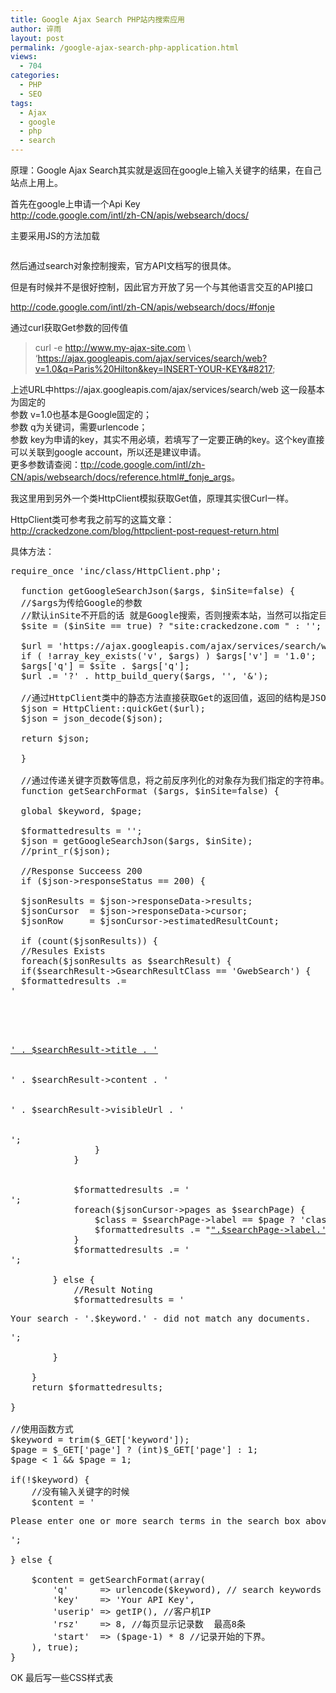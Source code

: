 ```yaml
---
title: Google Ajax Search PHP站内搜索应用
author: 谇雨
layout: post
permalink: /google-ajax-search-php-application.html
views:
  - 704
categories:
  - PHP
  - SEO
tags:
  - Ajax
  - google
  - php
  - search
---
```

原理：Google Ajax Search其实就是返回在google上输入关键字的结果，在自己站点上用上。 

首先在google上申请一个Api Key  
<a href="http://code.google.com/intl/zh-CN/apis/websearch/docs/" target="_blank">http://code.google.com/intl/zh-CN/apis/websearch/docs/</a> 

主要采用JS的方法加载 

<pre class="lang:xhtml decode:true " ><script type="text/javascript" src="https://www.google.com/jsapi?key=INSERT_YOUR_KEY"></script></pre>

然后通过search对象控制搜索，官方API文档写的很具体。

但是有时候并不是很好控制，因此官方开放了另一个与其他语言交互的API接口  
  
<a href="http://code.google.com/intl/zh-CN/apis/websearch/docs/#fonje" target="_blank">http://code.google.com/intl/zh-CN/apis/websearch/docs/#fonje</a> 

通过curl获取Get参数的回传值 

> curl -e http://www.my-ajax-site.com \  
> &#8216;https://ajax.googleapis.com/ajax/services/search/web?v=1.0&q=Paris%20Hilton&key=INSERT-YOUR-KEY&#8217;

上述URL中https://ajax.googleapis.com/ajax/services/search/web 这一段基本为固定的   
参数 v=1.0也基本是Google固定的；  
参数 q为关键词，需要urlencode；  
参数 key为申请的key，其实不用必填，若填写了一定要正确的key。这个key直接可以关联到google account，所以还是建议申请。  
更多参数请查阅：<a href="http://code.google.com/intl/zh-CN/apis/websearch/docs/reference.html#_fonje_args" target="_blank">ttp://code.google.com/intl/zh-CN/apis/websearch/docs/reference.html#_fonje_args</a>。 

我这里用到另外一个类HttpClient模拟获取Get值，原理其实很Curl一样。  
  
HttpClient类可参考我之前写的这篇文章：  
<http://crackedzone.com/blog/httpclient-post-request-return.html> 

<!--more-->

  
具体方法：

<pre class="lang:php decode:true " >require_once 'inc/class/HttpClient.php';	
  
  function getGoogleSearchJson($args, $inSite=false) {
  //$args为传给Google的参数
  //默认inSite不开启的话 就是Google搜索，否则搜索本站，当然可以指定目录如site:crackedzone.com/blog
  $site = ($inSite == true) ? "site:crackedzone.com " : '';
  
  $url = 'https://ajax.googleapis.com/ajax/services/search/web'; 
  if ( !array_key_exists('v', $args) ) $args['v'] = '1.0';
  $args['q'] = $site . $args['q'];
  $url .= '?' . http_build_query($args, '', '&');
  
  //通过HttpClient类中的静态方法直接获取Get的返回值，返回的结构是JSON，需要反序列化为数组对象。
  $json = HttpClient::quickGet($url);
  $json = json_decode($json);
  
  return $json;
  
  }
  
  //通过传递关键字页数等信息，将之前反序列化的对象存为我们指定的字符串。
  function getSearchFormat ($args, $inSite=false) {
  
  global $keyword, $page;
  
  $formattedresults = '';
  $json = getGoogleSearchJson($args, $inSite);
  //print_r($json);
  
  //Response Succeess 200
  if ($json->responseStatus == 200) {
  
  $jsonResults = $json->responseData->results;
  $jsonCursor  = $json->responseData->cursor;
  $jsonRow     = $jsonCursor->estimatedResultCount;
  
  if (count($jsonResults)) {
  //Resules Exists
  foreach($jsonResults as $searchResult) {
  if($searchResult->GsearchResultClass == 'GwebSearch') {
  $formattedresults .= 
'</p>
          <div class="searchresult">
						<div class="title"><a href="' . $searchResult->unescapedUrl . '">' . $searchResult->title . '</a></div>
						<div class="desc">' . $searchResult->content . '</div>
						<div class="url">' . $searchResult->visibleUrl . '</div>
					</div>';
				}
			}
			
			
			$formattedresults .= '<div class="searchpage">';
			foreach($jsonCursor->pages as $searchPage) {
				$class = $searchPage->label == $page ? 'class="current"' : NULL;
				$formattedresults .= "<a {$class} href='?keyword={$keyword}&page=".$searchPage->label."'\>".$searchPage->label.'</a>';
			}
			$formattedresults .= '</div>';
			
		} else {
			//Result Noting
			$formattedresults = '<p class="note">Your search - '.$keyword.' - did not match any documents.</p>';
		
		}
		
	}
	return $formattedresults;
	
}

//使用函数方式
$keyword = trim($_GET['keyword']);
$page = $_GET['page'] ? (int)$_GET['page'] : 1;
$page < 1 && $page = 1;

if(!$keyword) {
	//没有输入关键字的时候
	$content = '<p class="note">Please enter one or more search terms in the search box above.</p>';
  
} else {
	
	$content = getSearchFormat(array( 
		'q'      => urlencode($keyword), // search keywords
		'key'    => 'Your API Key', 
		'userip' => getIP(), //客户机IP
		'rsz'    => 8, //每页显示记录数  最高8条
		'start'  => ($page-1) * 8 //记录开始的下界。
	), true); 
}</pre>

OK 最后写一些CSS样式表